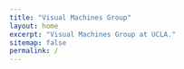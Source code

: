 ```yaml
---
title: "Visual Machines Group"
layout: home
excerpt: "Visual Machines Group at UCLA."
sitemap: false
permalink: /
---
```


